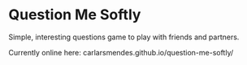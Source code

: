 # Question Me Softly
Simple, interesting questions game to play with friends and partners.

Currently online here: 
carlarsmendes.github.io/question-me-softly/
